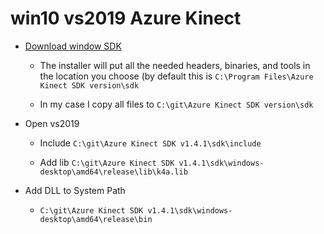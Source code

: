 # win10 vs2019 Azure Kinect

- [Download window SDK](https://github.com/microsoft/Azure-Kinect-Sensor-SDK/blob/develop/docs/usage.md)

    - The installer will put all the needed headers, binaries, and tools in the location you choose (by default this is `C:\Program Files\Azure Kinect SDK version\sdk`

    - In my case I copy all files to `C:\git\Azure Kinect SDK version\sdk`

- Open vs2019 

    - Include `C:\git\Azure Kinect SDK v1.4.1\sdk\include`
    
    - Add lib `C:\git\Azure Kinect SDK v1.4.1\sdk\windows-desktop\amd64\release\lib\k4a.lib`

- Add DLL to System Path

    - `C:\git\Azure Kinect SDK v1.4.1\sdk\windows-desktop\amd64\release\bin`